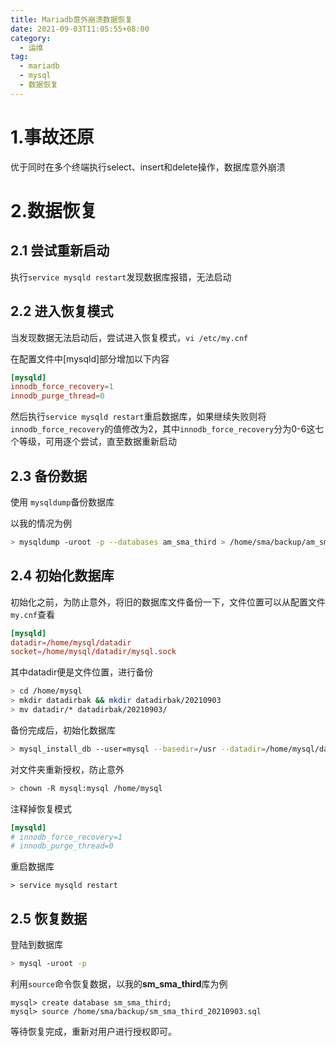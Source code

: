 ```yaml
---
title: Mariadb意外崩溃数据恢复
date: 2021-09-03T11:05:55+08:00
category:
  - 运维
tag:
  - mariadb
  - mysql
  - 数据恢复
---
```




# 1.事故还原

优于同时在多个终端执行select、insert和delete操作，数据库意外崩溃



# 2.数据恢复

## 2.1 尝试重新启动

执行`service mysqld restart`发现数据库报错，无法启动

## 2.2 进入恢复模式

当发现数据无法启动后，尝试进入恢复模式，`vi /etc/my.cnf`

在配置文件中[mysqld]部分增加以下内容

```cnf
[mysqld]
innodb_force_recovery=1
innodb_purge_thread=0
```

然后执行`service mysqld restart`重启数据库，如果继续失败则将`innodb_force_recovery`的值修改为2，其中`innodb_force_recovery`分为0-6这七个等级，可用逐个尝试，直至数据重新启动

## 2.3 备份数据

使用 `mysqldump`备份数据库

以我的情况为例

```sh
> mysqldump -uroot -p --databases am_sma_third > /home/sma/backup/am_sma_third_20210903.sql
```

## 2.4 初始化数据库

初始化之前，为防止意外，将旧的数据库文件备份一下，文件位置可以从配置文件`my.cnf`查看

```cnf
[mysqld]
datadir=/home/mysql/datadir
socket=/home/mysql/datadir/mysql.sock
```

其中datadir便是文件位置，进行备份

```sh
> cd /home/mysql
> mkdir datadirbak && mkdir datadirbak/20210903
> mv datadir/* datadirbak/20210903/
```

备份完成后，初始化数据库

```sh
> mysql_install_db --user=mysql --basedir=/usr --datadir=/home/mysql/datadir/
```

对文件夹重新授权，防止意外

```sh
> chown -R mysql:mysql /home/mysql 
```

注释掉恢复模式

```cnf
[mysqld]
# innodb_force_recovery=1
# innodb_purge_thread=0
```

重启数据库

```
> service mysqld restart
```

## 2.5 恢复数据

登陆到数据库

```sh
> mysql -uroot -p
```

利用`source`命令恢复数据，以我的**sm_sma_third**库为例

```mysql
mysql> create database sm_sma_third;
mysql> source /home/sma/backup/sm_sma_third_20210903.sql
```

等待恢复完成，重新对用户进行授权即可。